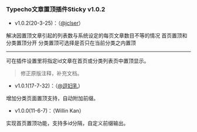 ### Typecho文章置顶插件Sticky v1.0.2

- v1.0.2(20-3-25)：（[@jclser](http://dearfish.top)）

解决因置顶文章引起的列表数与系统设定的每页文章数目不等的情况
首页置顶和分类置顶分开
分类置顶可选择是否只在当前分类之内置顶

------------------

可在插件设置里将指定id文章在首页或分类列表页中置顶显示。

 > 修正原版注释，补充文档。

- v1.0.1(17-7-32)：（[@逗妇乳](https://blog.iplayloli.com)）

增加分类页面置顶支持，自动附加前缀。

- v1.0.0(11-6-7)：（Willin Kan）

实现首页置顶功能，支持多id分隔，自定义前缀输出。

